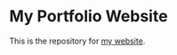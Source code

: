 # My Portfolio Website

This is the repository for [my website](https://crediblebilal.github.io/bilal).
